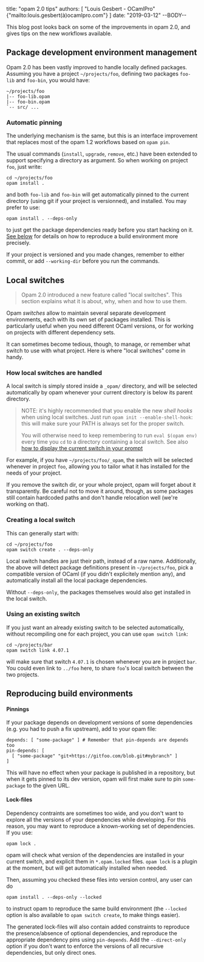 title: "opam 2.0 tips"
authors: [
  "Louis Gesbert - OCamlPro" {"mailto:louis.gesbert(à)ocamlpro.com"}
]
date: "2019-03-12"
--BODY--

This blog post looks back on some of the improvements in opam 2.0, and gives
tips on the new workflows available.

## Package development environment management

Opam 2.0 has been vastly improved to handle locally defined packages. Assuming
you have a project `~/projects/foo`, defining two packages `foo-lib` and
`foo-bin`, you would have:

```
~/projects/foo
|-- foo-lib.opam
|-- foo-bin.opam
`-- src/ ...
```

### Automatic pinning

The underlying mechanism is the same, but this is an interface improvement that
replaces most of the opam 1.2 workflows based on `opam pin`.

The usual commands (`install`, `upgrade`, `remove`, etc.) have been extended to
support specifying a directory as argument. So when working on project `foo`,
just write:

```
cd ~/projects/foo
opam install .
```

and both `foo-lib` and `foo-bin` will get automatically pinned to the current
directory (using git if your project is versionned), and installed. You may
prefer to use:

```
opam install . --deps-only
```

to just get the package dependencies ready before you start hacking on it.
[See below](#Reproducing-build-environments) for details on how to reproduce a
build environment more precisely.

If your project is versioned and you made changes, remember to either commit, or
add `--working-dir` before you run the commands.


## Local switches

> Opam 2.0 introduced a new feature called "local switches". This section
> explains what it is about, why, when and how to use them.

Opam _switches_ allow to maintain several separate development environments,
each with its own set of packages installed. This is particularly useful when
you need different OCaml versions, or for working on projects with different
dependency sets.

It can sometimes become tedious, though, to manage, or remember what switch to
use with what project. Here is where "local switches" come in handy.


### How local switches are handled

A local switch is simply stored inside a `_opam/` directory, and will be
selected automatically by opam whenever your current directory is below its
parent directory.

> NOTE: it's highly recommended that you enable the new _shell hooks_ when using
> local switches. Just run `opam init --enable-shell-hook`: this will make sure
> your PATH is always set for the proper switch.
>
> You will otherwise need to keep remembering to run `eval $(opam env)` every
> time you `cd` to a directory containing a local switch. See also
> [how to display the current switch in your prompt](http://opam.ocaml.org/doc/Tricks.html#Display-the-current-quot-opam-switch-quot-in-the-prompt)

For example, if you have `~/projects/foo/_opam`, the switch will be selected
whenever in project `foo`, allowing you to tailor what it has installed for the
needs of your project.

If you remove the switch dir, or your whole project, opam will forget about it
transparently. Be careful not to move it around, though, as some packages still
contain hardcoded paths and don't handle relocation well (we're working on
that).


### Creating a local switch

This can generally start with:
```
cd ~/projects/foo
opam switch create . --deps-only
```

Local switch handles are just their path, instead of a raw name. Additionally,
the above will detect package definitions present in `~/projects/foo`, pick a
compatible version of OCaml (if you didn't explicitely mention any), and
automatically install all the local package dependencies.

Without `--deps-only`, the packages themselves would also get installed in the
local switch.

### Using an existing switch

If you just want an already existing switch to be selected automatically,
without recompiling one for each project, you can use `opam switch link`:

```
cd ~/projects/bar
opam switch link 4.07.1
```

will make sure that switch `4.07.1` is chosen whenever you are in project `bar`.
You could even link to `../foo` here, to share `foo`'s local switch between the
two projects.


## Reproducing build environments

#### Pinnings

If your package depends on development versions of some dependencies (e.g. you
had to push a fix upstream), add to your opam file:

```
depends: [ "some-package" ] # Remember that pin-depends are depends too
pin-depends: [
  [ "some-package" "git+https://gitfoo.com/blob.git#mybranch" ]
]
```

This will have no effect when your package is published in a repository, but
when it gets pinned to its dev version, opam will first make sure to pin
`some-package` to the given URL.

#### Lock-files

Dependency contraints are sometimes too wide, and you don't want to explore all
the versions of your dependencies while developing. For this reason, you may
want to reproduce a known-working set of dependencies. If you use:

```
opam lock .
```

opam will check what version of the dependencies are installed in your current
switch, and explicit them in `*.opam.locked` files. `opam lock` is a plugin at
the moment, but will get automatically installed when needed.

Then, assuming you checked these files into version control, any user can do

```
opam install . --deps-only --locked
```

to instruct opam to reproduce the same build environment (the `--locked` option
is also available to `opam switch create`, to make things easier).

The generated lock-files will also contain added constraints to reproduce the
presence/absence of optional dependencies, and reproduce the appropriate
dependency pins using `pin-depends`. Add the `--direct-only` option if you don't
want to enforce the versions of all recursive dependencies, but only direct
ones.
